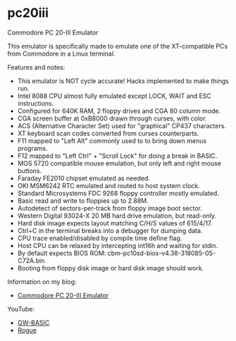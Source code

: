# pc20iii
Commodore PC 20-III Emulator

This emulator is specifically made to emulate one of the XT-compatible PCs from Commodore in a Linux terminal.

Features and notes:
* This emulator is NOT cycle accurate! Hacks implemented to make things run.
* Intel 8088 CPU almost fully emulated except LOCK, WAIT and ESC instructions.
* Configured for 640K RAM, 2 floppy drives and CGA 80 column mode.
* CGA screen buffer at 0xB8000 drawn through curses, with color.
* ACS (Alternative Character Set) used for "graphical" CP437 characters.
* XT keyboard scan codes converted from curses counterparts.
* F11 mapped to "Left Alt" commonly used to to bring down menus programs.
* F12 mapped to "Left Ctrl" + "Scroll Lock" for doing a break in BASIC.
* MOS 5720 compatible mouse emulation, but only left and right mouse buttons.
* Faraday FE2010 chipset emulated as needed.
* OKI MSM6242 RTC emulated and routed to host system clock.
* Standard Microsystems FDC 9268 floppy controller mostly emulated.
* Basic read and write to floppies up to 2.88M.
* Autodetect of sectors-per-track from floppy image boot sector.
* Western Digital 93024-X 20 MB hard drive emulation, but read-only.
* Hard disk image expects layout matching C/H/S values of 615/4/17.
* Ctrl+C in the terminal breaks into a debugger for dumping data.
* CPU trace enabled/disabled by compile time define flag.
* Host CPU can be relaxed by intercepting int16h and waiting for stdin.
* By default expects BIOS ROM: cbm-pc10sd-bios-v4.38-318085-05-C72A.bin
* Booting from floppy disk image or hard disk image should work.

Information on my blog:
* [Commodore PC 20-III Emulator](https://kobolt.github.io/article-232.html)

YouTube:
* [GW-BASIC](https://www.youtube.com/watch?v=PFVnMGIvJB8)
* [Rogue](https://www.youtube.com/watch?v=a-5ppUwTYrw)


